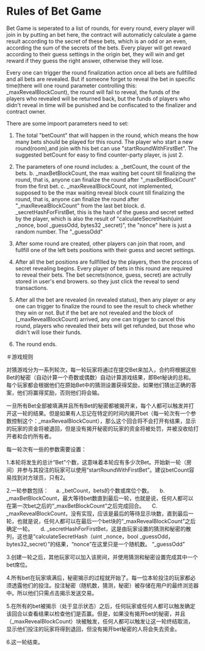 # Rules of Bet Game

Bet Game is seperated to a list of rounds, for every round, every player will join in by putting an bet here, the contract will automaticly calculate a game result according to the secret of these bets, which is an odd or an even, according the sum of the secrets of the bets. Every player will get reward according to their guess settings in the origin bet, they will win and get reward  if they guess the right answer, otherwise they will lose.

Every one can trigger the round finalization action once all bets are fullfilled and all bets are revealed. But if someone forget to reveal the bet in specific time(there will one round parameter controlling this: _maxRevealBlockCount), the round will fail to reveal, the funds of the players who revealed will be returned back, but the funds of players who didn't reveal in time will be punished and be confiscated to the finalizer and contract owner.

There are some impoort parameters need to set:

1. The total "betCount" that will happen in the round, which means the how many bets should be played for this round. The player who start a new round(room),and join with his bet can use "startRoundWithFirstBet". The suggested betCount for easy to find counter-party player, is just 2.

2. The parameters of one round includes:
    a. _betCount, the count of the bets.
    b. _maxBetBlockCount, the max waiting bet count till finalizing the round, that is, anyone can finalize the round after "_maxBetBlockCount" from the first bet.
    c. _maxRevealBlockCount, not implemented, supposed to be the max waiting reveal block count till finalizing the round, that is, anyone can finalize the round after "_maxRevealBlockCount" from the last bet block.
    d. _secretHashForFirstBet, this is the hash of the guess and secret setted by the player, which is also the result of "calculateSecretHash(uint _nonce, bool _guessOdd, bytes32 _secret)", the "nonce" here is just a random number. The "_guessOdd" 

3. After some round are created, other players can join that room, and fullfill one of the left bets positions with their guess and secret settings.

4. After all the bet positions are fullfilled by the players, then the process of secret revealing begins. Every player of bets in this round are required to reveal their bets. The bet secrets(nonce, guess, secret) are actrully stored in user's end browers. so they just click the reveal to send transactions.

5. After all the bet are revealed (in revealed status), then any player or any one can trigger to finalize the round to see the result to check whether they win or not. But if the bet are not revealed and the block of (_maxRevealBlockCount) arrived, any one can trigger to cancel this round, players who revealed their bets will get refunded, but those who didn't will lose their funds.

6. The round ends.

＃游戏规则

対猜游戏分为一系列轮次，每一轮玩家将通过在提交Bet来加入，合约将根据这些Bet的秘密（自动计算一个奇数或偶数）自动计算游戏结果，即Bet秘诀的总和。每个玩家都会根据他们在原始Bet中的猜测设置获得奖励，如果他们猜出正确的答案，他们将赢得奖励，否则他们将会输。

一旦所有Bet全部被填满并且所有Bet的秘密都被揭开来，每个人都可以触发并打开这一轮的结果。但是如果有人忘记在特定的时间内揭开bet（每一轮次有一个参数控制这个：_maxRevealBlockCount），那么这个回合将不会打开有结果，显示的玩家的资金将被退回，但是没有揭开秘密的玩家的资金将被处罚，并被没收给打开者和合约所有者。

每一轮次有一些的参数需要设置：

1.本轮将发生的总计“Bet”个数，这意味着本轮应有多少次Bet。开始新一轮（房间）并参与其投注的玩家可以使用“startRoundWithFirstBet”。建议betCount容易找到对方球员，只有2。

2.一轮参数包括：
    a. _betCount，bets的个数或席位个数。
    b. _maxBetBlockCount，最大等待bet数直到最后一轮，也就是说，任何人都可以在第一次bet之后的“_maxBetBlockCount”之后完成回合。
    C. _maxRevealBlockCount，没有实现，应该是最后的等待显示块数，直到最后一轮，也就是说，任何人都可以在最后一个bet块的“_maxRevealBlockCount”之后确定一轮。
    d. _secretHashForFirstBet，这是由玩家设置的猜测和秘密的散列，这也是“calculateSecretHash（uint _nonce，bool _guessOdd，bytes32_secret）”的结果，“nonce”在这里只是一个随机数。 “_guessOdd”

3.创建一轮之后，其他玩家可以加入该房间，并使用猜测和秘密设置完成其中一个bet席位。

4.所有bet在玩家填满后，秘密揭示的过程就开始了。每一位本轮投注的玩家都必须透露他们的投注。投注秘密（随机数，猜测，秘密）被存储在用户的最终浏览器中。所以他们只需点击揭示发送交易。

5.在所有的bet被揭示（处于显示状态）之后，任何玩家或任何人都可以触发确定该回合以查看结果以检查他们是否赢。但是，如果没有揭开bet的秘密，并且（_maxRevealBlockCount）块被触发，任何人都可以触发让这一轮终结取消，显示他们投注的玩家将得到退回，但没有揭开bet秘密的人将会失去资金。

6.这一轮结束。